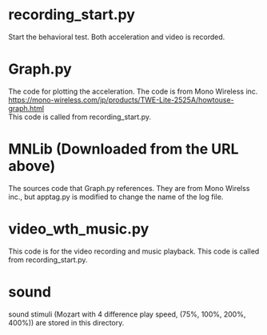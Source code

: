 # recording_start.py        
Start the behavioral test. Both acceleration and video is recorded.

# Graph.py                
The code for plotting the acceleration. The code is from Mono Wireless inc. 
<br>
https://mono-wireless.com/jp/products/TWE-Lite-2525A/howtouse-graph.html
<br>
This code is called from recording_start.py.

# MNLib (Downloaded from the URL above)               
The sources code that Graph.py references. They are from Mono Wirelss inc., but apptag.py is modified to change the name of the log file.

# video_wth_music.py
This code is for the video recording and music playback. This code is called from recording_start.py.

# sound                     
sound stimuli (Mozart with 4 difference play speed, (75%, 100%, 200%, 400%)) are stored in this directory. 

